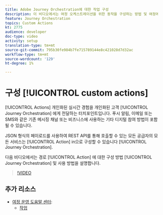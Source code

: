 ```yaml
---
title: Adobe Journey Orchestration에 대한 작업 구성
description: 이 비디오에서는 여정 오케스트레이션을 위한 동작을 구성하는 방법 및 여정에서 동작을 사용하는 방법을 설명합니다.
feature: Journey Orchestration
topics: Custom Actions
kt: 2775
audience: developer
doc-type: video
activity: setup
translation-type: tm+mt
source-git-commit: 795b30fe984b7fe715789144e8c421028d7d32ac
workflow-type: tm+mt
source-wordcount: '129'
ht-degree: 1%

---
```



# 구성 [!UICONTROL custom actions]

[!UICONTROL Actions] 개인화된 실시간 경험을 개인화된 고객 [!UICONTROL Journey Orchestration] 에게 전달하는 터치포인트입니다. 푸시 알림, 이메일 또는 SMS와 같은 기존 메시징 채널 또는 비즈니스에 사용하는 기타 디지털 참여 방법이 포함될 수 있습니다.

JSON 형식의 페이로드를 사용하여 REST API를 통해 호출할 수 있는 모든 공급자의 모든 서비스는 [!UICONTROL Action] in으로 구성할 수 있습니다 [!UICONTROL Journey Orchestration].

다음 비디오에서는 경로 [!UICONTROL Action] 에 대한 구성 방법 [!UICONTROL Journey Orchestration] 및 사용 방법을 설명합니다.

>[!VIDEO](https://video.tv.adobe.com/v/29638?quality=12)

## 추가 리소스

* [여정 운영 도움말 센터](https://docs.adobe.com/content/help/en/journeys/using/journey-orchestration-home.html):
   * [작업](https://docs.adobe.com/content/help/en/journeys/using/action-journeys/action.html)
